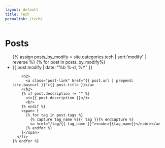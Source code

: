 ```yaml
---
layout: default
title: Tech
permalink: /tech/
---
```


<div class="home">

  <h1 class="page-heading">Posts</h1>

  <ul class="post-list">
  {% assign posts_by_modify = site.categories.tech | sort:'modify' | reverse %}
    {% for post in posts_by_modify%}
      <li>
        <span class="post-meta">{{ post.modify | date: "%b %-d, %Y" }}</span>

        <h2>
          <a class="post-link" href="{{ post.url | prepend: site.baseurl }}">{{ post.title }}</a>
        </h2>
        {% if post.description != "" %}
          <i>{{ post.description }}</i>
          <br>
        {% endif %}
        <span> [
          {% for tag in post.tags %}
            {% capture tag_name %}{{ tag }}{% endcapture %}
            <a href="/tag/{{ tag_name }}"><nobr>{{tag_name}}</nobr></a>
          {% endfor %}
        ]</span>
      </li>
    {% endfor %}

  </ul>

</div>
